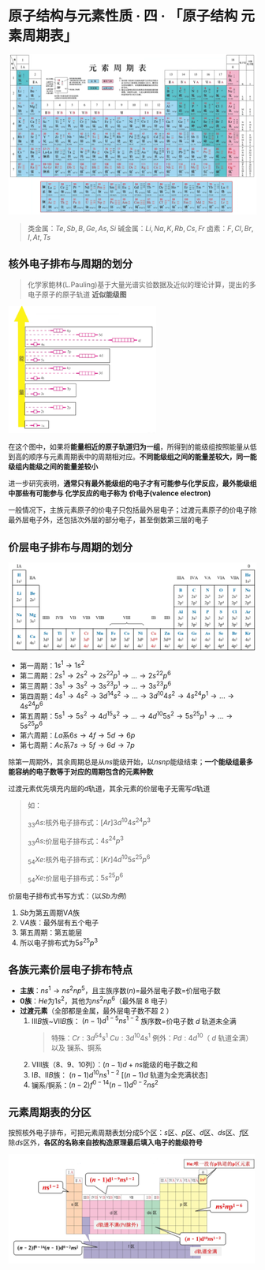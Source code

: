 # 原子结构与元素性质 · 四 · 「原子结构 元素周期表」
![](images/4.1.png)
> 类金属：$Te,Sb,B,Ge,As,Si$
> 碱金属：$Li,Na,K,Rb,Cs,Fr$
> 卤素：$F,Cl,Br,I,At,Ts$

## 核外电子排布与周期的划分

>化学家鲍林(L.Pauling)基于大量光谱实验数据及近似的理论计算，提出的多电子原子的原子轨道 **近似能级图**

<img title="" src="images\4.2.png"  data-align="inline" width="300">

在这个图中，如果将**能量相近的原子轨道归为一组**，所得到的能级组按照能量从低到高的顺序与元素周期表中的周期相对应。**不同能级组之间的能量差较大，同一能级组内能级之间的能量差较小**

进一步研究表明，**通常只有最外能级组的电子才有可能参与化学反应，最外能级组中那些有可能参与 化学反应的电子称为 价电子(valence electron)**

一般情况下，主族元素原子的价电子只包括最外层电子；过渡元素原子的价电子除最外层电子外，还包括次外层的部分电子，甚至倒数第三层的电子

## 价层电子排布与周期的划分

<img title="" src="images\4.3.jpg"  data-align="inline" >

- 第一周期：$1s^1\longrightarrow1s^2$
- 第二周期：$2s^1\longrightarrow2s^2\longrightarrow2s^22p^1\longrightarrow...\longrightarrow2s^22p^6$
- 第三周期：$3s^1\longrightarrow3s^2\longrightarrow3s^23p^1\longrightarrow...\longrightarrow3s^23p^6$
- 第四周期：$4s^1\longrightarrow4s^2\longrightarrow3d^14s^2\longrightarrow...\longrightarrow3d^{10}4s^2\longrightarrow4s^24p^1\longrightarrow...\longrightarrow4s^24p^6$
- 第五周期：$5s^1\longrightarrow5s^2\longrightarrow4d^15s^2\longrightarrow...\longrightarrow4d^{10}5s^2\longrightarrow5s^25p^1\longrightarrow...\longrightarrow5s^25p^6$
- 第六周期：$La$系$6s\longrightarrow4f\longrightarrow5d\longrightarrow6p$
- 第七周期：$Ac$系$7s\longrightarrow5f\longrightarrow6d\longrightarrow7p$

除第一周期外，其余周期总是从$ns$能级开始，以$nsnp$能级结束；**一个能级组最多能容纳的电子数等于对应的周期包含的元素种数**

过渡元素优先填充内层的$d$轨道，其余元素的价层电子无需写$d$轨道
> 如：
> 
> $_{33}As$:核外电子排布式：$[Ar]3d^{10}4s^24p^3$
> 
> $_{33}As$:价层电子排布式：$4s^24p^3$
> 
> $_{54}Xe$:核外电子排布式：$[Kr]4d^{10}5s^25p^6$
> 
> $_{54}Xe$:价层电子排布式：$5s^25p^6$

价层电子排布式书写方式：（以$Sb为例$）
1. $Sb$为第五周期$ⅤA$族
2. $ⅤA$族：最外层有五个电子
3. 第五周期：第五能层
4. 所以电子排布式为$5s^25p^3$

## 各族元素价层电子排布特点

- **主族**：$ns^1 \longrightarrow ns^2np^5$，且主族序数$(n)$=最外层电子数=价层电子数
- **0族**：$He$为$1s^2$，其他为$ns^2np^6$（最外层 $8$ 电子）
- **过渡元素**（全部都是金属，最外层电子数不超 $2$ ）
   1. $ⅢB$族~$ⅤⅡB$族：
        $(n-1)d^{1-5}ns^{1-2}$
        族序数=价电子数
        $d$ 轨道未全满 
        > 特殊：$Cr:3d^54s^1$ $Cu:3d^{10}4s^1$
        > 例外：$Pd:4d^{10}$（ $d$ 轨道全满） 以及 镧系、锕系
   2. $ⅤⅢ$族（8、9、10列）：$(n-1)d+ns$能级的电子数之和
   3. $ⅠB、ⅡB$族：
        $(n-1)d^{10}ns^{1-2}$  [$(n-1)d$ 轨道为全充满状态]
   4. 镧系/锕系：$(n-2)f^{0-14}(n-1)d^{0-2}ns^2$
   
## 元素周期表的分区
按照核外电子排布，可把元素周期表划分成5个区：$s$区、$p$区、$d$区、$ds$区、$f$区
除$ds$区外，**各区的名称来自按构造原理最后填入电子的能级符号**

<img title="元素周期表的分区" src="images\4.4.png"  data-align="inline" width='500'>